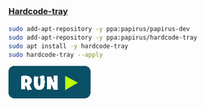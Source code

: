 ### [Hardcode-tray](https://github.com/bilelmoussaoui/Hardcode-Tray)
```bash
sudo add-apt-repository -y ppa:papirus/papirus-dev
sudo add-apt-repository -y ppa:papirus/hardcode-tray
sudo apt install -y hardcode-tray
sudo hardcode-tray --apply
```
[![bashrun-url](../resources/bashrun.png)](br://https://raw.githubusercontent.com/rauldipeas/Unity-XP/master/extras/hardocre-tray.md)